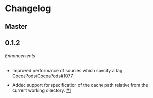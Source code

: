 # Changelog

## Master

## 0.1.2

###### Enhancements

* Improved performance of sources which specify a tag.
  [CocoaPods/CocoaPods#1077](https://github.com/CocoaPods/CocoaPods/issues/1077)

* Added support for specification of the cache path relative from the current
  working directory.
  [#1](https://github.com/CocoaPods/cocoapods-downloader/issues/1)

<!------------------------------------------------------------------------ ->
